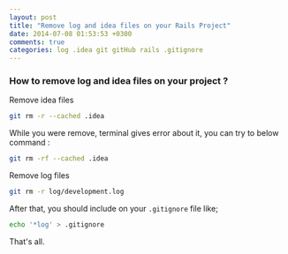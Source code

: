 ```yaml
---
layout: post
title: "Remove log and idea files on your Rails Project"
date: 2014-07-08 01:53:53 +0300
comments: true
categories: log .idea git gitHub rails .gitignore
---
```


### How to remove log and idea files on your project ?

Remove idea files

```bash
git rm -r --cached .idea
```
While you were remove, terminal gives error about it, you can try to below command :

```bash
git rm -rf --cached .idea
```
Remove log files

```bash
git rm -r log/development.log
```

After that, you should include on your `.gitignore` file like;

```bash
echo '*log' > .gitignore
```

That's all.